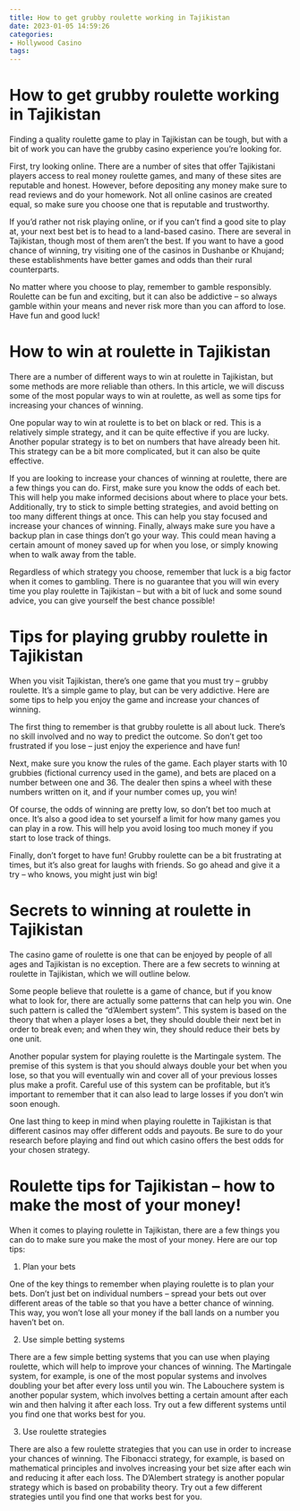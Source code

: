 ```yaml
---
title: How to get grubby roulette working in Tajikistan 
date: 2023-01-05 14:59:26
categories:
- Hollywood Casino
tags:
---
```



#  How to get grubby roulette working in Tajikistan 

Finding a quality roulette game to play in Tajikistan can be tough, but with a bit of work you can have the grubby casino experience you’re looking for. 

First, try looking online. There are a number of sites that offer Tajikistani players access to real money roulette games, and many of these sites are reputable and honest. However, before depositing any money make sure to read reviews and do your homework. Not all online casinos are created equal, so make sure you choose one that is reputable and trustworthy. 

If you’d rather not risk playing online, or if you can’t find a good site to play at, your next best bet is to head to a land-based casino. There are several in Tajikistan, though most of them aren’t the best. If you want to have a good chance of winning, try visiting one of the casinos in Dushanbe or Khujand; these establishments have better games and odds than their rural counterparts. 

No matter where you choose to play, remember to gamble responsibly. Roulette can be fun and exciting, but it can also be addictive – so always gamble within your means and never risk more than you can afford to lose. Have fun and good luck!

#  How to win at roulette in Tajikistan 

There are a number of different ways to win at roulette in Tajikistan, but some methods are more reliable than others. In this article, we will discuss some of the most popular ways to win at roulette, as well as some tips for increasing your chances of winning.

One popular way to win at roulette is to bet on black or red. This is a relatively simple strategy, and it can be quite effective if you are lucky. Another popular strategy is to bet on numbers that have already been hit. This strategy can be a bit more complicated, but it can also be quite effective.

If you are looking to increase your chances of winning at roulette, there are a few things you can do. First, make sure you know the odds of each bet. This will help you make informed decisions about where to place your bets. Additionally, try to stick to simple betting strategies, and avoid betting on too many different things at once. This can help you stay focused and increase your chances of winning. Finally, always make sure you have a backup plan in case things don’t go your way. This could mean having a certain amount of money saved up for when you lose, or simply knowing when to walk away from the table.

Regardless of which strategy you choose, remember that luck is a big factor when it comes to gambling. There is no guarantee that you will win every time you play roulette in Tajikistan – but with a bit of luck and some sound advice, you can give yourself the best chance possible!

#  Tips for playing grubby roulette in Tajikistan 

When you visit Tajikistan, there’s one game that you must try – grubby roulette. It’s a simple game to play, but can be very addictive. Here are some tips to help you enjoy the game and increase your chances of winning.

The first thing to remember is that grubby roulette is all about luck. There’s no skill involved and no way to predict the outcome. So don’t get too frustrated if you lose – just enjoy the experience and have fun!

Next, make sure you know the rules of the game. Each player starts with 10 grubbies (fictional currency used in the game), and bets are placed on a number between one and 36. The dealer then spins a wheel with these numbers written on it, and if your number comes up, you win!

Of course, the odds of winning are pretty low, so don’t bet too much at once. It’s also a good idea to set yourself a limit for how many games you can play in a row. This will help you avoid losing too much money if you start to lose track of things.

Finally, don’t forget to have fun! Grubby roulette can be a bit frustrating at times, but it’s also great for laughs with friends. So go ahead and give it a try – who knows, you might just win big!

#  Secrets to winning at roulette in Tajikistan 

The casino game of roulette is one that can be enjoyed by people of all ages and Tajikistan is no exception. There are a few secrets to winning at roulette in Tajikistan, which we will outline below.

Some people believe that roulette is a game of chance, but if you know what to look for, there are actually some patterns that can help you win. One such pattern is called the “d’Alembert system”. This system is based on the theory that when a player loses a bet, they should double their next bet in order to break even; and when they win, they should reduce their bets by one unit.

Another popular system for playing roulette is the Martingale system. The premise of this system is that you should always double your bet when you lose, so that you will eventually win and cover all of your previous losses plus make a profit. Careful use of this system can be profitable, but it’s important to remember that it can also lead to large losses if you don’t win soon enough.

One last thing to keep in mind when playing roulette in Tajikistan is that different casinos may offer different odds and payouts. Be sure to do your research before playing and find out which casino offers the best odds for your chosen strategy.

#  Roulette tips for Tajikistan – how to make the most of your money!

When it comes to playing roulette in Tajikistan, there are a few things you can do to make sure you make the most of your money. Here are our top tips:

1. Plan your bets

One of the key things to remember when playing roulette is to plan your bets. Don’t just bet on individual numbers – spread your bets out over different areas of the table so that you have a better chance of winning. This way, you won’t lose all your money if the ball lands on a number you haven’t bet on.

2. Use simple betting systems

There are a few simple betting systems that you can use when playing roulette, which will help to improve your chances of winning. The Martingale system, for example, is one of the most popular systems and involves doubling your bet after every loss until you win. The Labouchere system is another popular system, which involves betting a certain amount after each win and then halving it after each loss. Try out a few different systems until you find one that works best for you.

3. Use roulette strategies

There are also a few roulette strategies that you can use in order to increase your chances of winning. The Fibonacci strategy, for example, is based on mathematical principles and involves increasing your bet size after each win and reducing it after each loss. The D’Alembert strategy is another popular strategy which is based on probability theory. Try out a few different strategies until you find one that works best for you.
